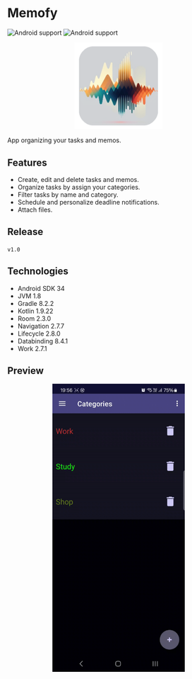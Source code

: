 # Memofy

![Android support](https://shields.io/badge/Android-SDK_34-green) ![Android support](https://shields.io/badge/v.1.0-purple)

<p align="center">
    <img src="images/logo.png" width="200" alt="logo"/> 
</p>

App organizing your tasks and memos.

## Features

- Create, edit and delete tasks and memos.
- Organize tasks by assign your categories.
- Filter tasks by name and category.
- Schedule and personalize deadline notifications.
- Attach files.

## Release

`
v1.0
`

## Technologies

- Android SDK 34
- JVM 1.8
- Gradle 8.2.2
- Kotlin 1.9.22
- Room 2.3.0
- Navigation 2.7.7
- Lifecycle 2.8.0
- Databinding 8.4.1
- Work 2.7.1


## Preview

<p align="center">
    <img src="images/preview.gif" width="300" alt="logo"/> 
</p>
